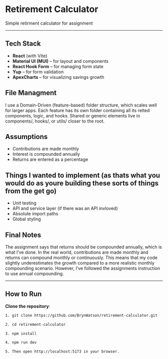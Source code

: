 # Retirement Calculator

Simple retirment calculator for assignment

---

## Tech Stack

- **React** (with Vite)
- **Material UI (MUI)** – for layout and components
- **React Hook Form** – for managing form state
- **Yup** – for form validation
- **ApexCharts** – for visualizing savings growth

## File Managment
I use a Domain-Driven (feature-based) folder structure, which scales well for larger apps. Each feature has its own folder containing all its relted components, logic, and hooks. Shared or generic elements live in components/, hooks/, or utils/ closer to the root.

## Assumptions

- Contributions are made monthly
- Interest is compounded annually
- Returns are entered as a percentage

## Things I wanted to implement (as thats what you would do as youre building these sorts of things from the get go)
- Unit testing
- API and service layer (if there was an API invloved)
- Absolute import paths
- Global styling


## Final Notes

The assignment says that returns should be compounded annually, which is what I’ve done. In the real world, contributions are made monthly and returns can compound monthly or continuously. This means that my code slightly underestimates the growth compared to a more realistic monthly compounding scenario. However, I’ve  followed the assignments instruction to use annual compounding.

---

## How to Run

**Clone the repository**:

   ```bash
   1. git clone https://github.com/BrynWatson/retirement-calculator.git

   2. cd retirement-calculator

   3. npm install

   4. npm run dev

   5. Then open http://localhost:5173 in your browser.
